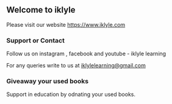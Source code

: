 ## Welcome to iklyle

Please visit our website https://www.iklyle.com

### Support or Contact

Follow us on instagram , facebook and youtube - iklyle learning

For any queries write to us at iklylelearning@gmail.com

### Giveaway your used books

Support in education by odnating your used books. 



